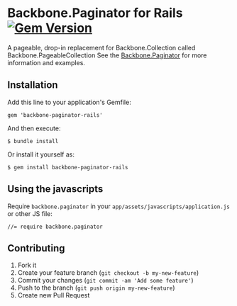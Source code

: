 # Backbone.Paginator for Rails [![Gem Version](https://badge.fury.io/rb/backbone-paginator-rails.svg)](http://badge.fury.io/rb/backbone-paginator-rails)

A pageable, drop-in replacement for Backbone.Collection called Backbone.PageableCollection
See the [Backbone.Paginator](http://github.com/backbone-paginator/backbone.paginator) for more information and examples.

## Installation

Add this line to your application's Gemfile:

    gem 'backbone-paginator-rails'

And then execute:

    $ bundle install

Or install it yourself as:

    $ gem install backbone-paginator-rails

## Using the javascripts

Require `backbone.paginator` in your `app/assets/javascripts/application.js` or other JS file:

    //= require backbone.paginator

## Contributing

1. Fork it
2. Create your feature branch (`git checkout -b my-new-feature`)
3. Commit your changes (`git commit -am 'Add some feature'`)
4. Push to the branch (`git push origin my-new-feature`)
5. Create new Pull Request

